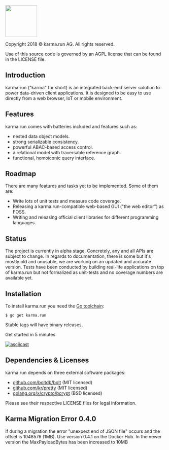 <img src="https://karma.run/build/nav-logo.svg" height="100"/>

Copyright 2018 © karma.run AG. All rights reserved.

Use of this source code is governed by an AGPL license that can be found in the LICENSE file.

## Introduction

karma.run ("karma" for short) is an integrated back-end server solution to power data-driven
client applications. It is designed to be easy to use directly from a web browser, IoT or mobile environment.

## Features

karma.run comes with batteries included and features such as:

- nested data object models.
- strong serializable consistency.
- powerful ABAC-based access control.
- a relational model with traversable reference graph.
- functional, homoiconic query interface.

## Roadmap

There are many features and tasks yet to be implemented. Some of them are:

- Write lots of unit tests and measure code coverage.
- Releasing a karma.run-compatible web-based GUI ("the web editor") as FOSS.
- Writing and releasing official client libraries for different programming languages.

## Status

The project is currently in alpha stage. Concretely, any and all APIs are subject to change.
In regards to documentation, there is some but it's mostly old and unusable, we are working
on an updated and accurate version.
Tests have been conducted by building real-life applications on top of karma.run but not
formalized as unit-tests and no coverage numbers are available yet.

## Installation

To install karma.run you need the [Go toolchain](https://golang.org):

    $ go get karma.run

Stable tags will have binary releases.

Get started in 5 minutes

[![asciicast](https://asciinema.org/a/156598.png)](https://asciinema.org/a/156598)

## Dependencies & Licenses

karma.run depends on three external software packages:

- [github.com/boltdb/bolt](https://github.com/boltdb/bolt) (MIT licensed)
- [github.com/kr/pretty](https://github.com/kr/pretty) (MIT licensed)
- [golang.org/x/crypto/bcrypt](https://github.com/golang/crypto) (BSD licensed)

Please see their respective LICENSE files for legal information.

## Karma Migration Error 0.4.0

If during a migration the error "unexpext end of JSON file" occurs and the offset is 1048576 (1MB). Use version 0.4.1 on the Docker Hub. In the newer version the MaxPayloadBytes has been increased to 10MB
